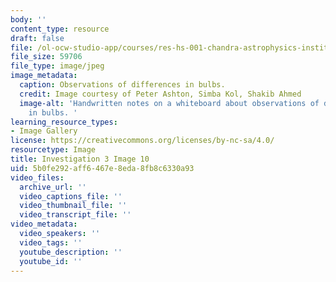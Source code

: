 ```yaml
---
body: ''
content_type: resource
draft: false
file: /ol-ocw-studio-app/courses/res-hs-001-chandra-astrophysics-institute/mithfh_chandra_inv3_fl_inc.jpg
file_size: 59706
file_type: image/jpeg
image_metadata:
  caption: Observations of differences in bulbs.
  credit: Image courtesy of Peter Ashton, Simba Kol, Shakib Ahmed
  image-alt: 'Handwritten notes on a whiteboard about observations of differences
    in bulbs. '
learning_resource_types:
- Image Gallery
license: https://creativecommons.org/licenses/by-nc-sa/4.0/
resourcetype: Image
title: Investigation 3 Image 10
uid: 5b0fe292-aff6-467e-8eda-8fb8c6330a93
video_files:
  archive_url: ''
  video_captions_file: ''
  video_thumbnail_file: ''
  video_transcript_file: ''
video_metadata:
  video_speakers: ''
  video_tags: ''
  youtube_description: ''
  youtube_id: ''
---
```


